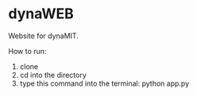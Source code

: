 # dynaWEB
Website for dynaMIT.

How to run:
1) clone
2) cd into the directory
2) type this command into the terminal: python app.py